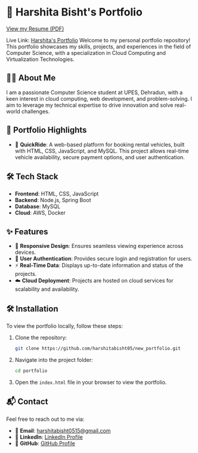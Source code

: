 # 🚀 Harshita Bisht's Portfolio
[View my Resume (PDF)](Resume.pdf)

Live Link: [Harshita's Portfolio](https://harshitabisht-portfolio.netlify.app/)
Welcome to my personal portfolio repository! This portfolio showcases my skills, projects, and experiences in the field of Computer Science, with a specialization in Cloud Computing and Virtualization Technologies.

## 👩‍💻 About Me

I am a passionate Computer Science student at UPES, Dehradun, with a keen interest in cloud computing, web development, and problem-solving. I aim to leverage my technical expertise to drive innovation and solve real-world challenges.

## 🌟 Portfolio Highlights

- 🚗 **QuickRide**: A web-based platform for booking rental vehicles, built with HTML, CSS, JavaScript, and MySQL. This project allows real-time vehicle availability, secure payment options, and user authentication.

## 🛠️ Tech Stack

- **Frontend**: HTML, CSS, JavaScript
- **Backend**: Node.js, Spring Boot
- **Database**: MySQL
- **Cloud**: AWS, Docker

## ✨ Features

- 📱 **Responsive Design**: Ensures seamless viewing experience across devices.
- 🔐 **User Authentication**: Provides secure login and registration for users.
- ⚡ **Real-Time Data**: Displays up-to-date information and status of the projects.
- ☁️ **Cloud Deployment**: Projects are hosted on cloud services for scalability and availability.

## 🛠️ Installation

To view the portfolio locally, follow these steps:

1. Clone the repository:

    ```bash
    git clone https://github.com/harshitabisht05/new_portfolio.git
    ```

2. Navigate into the project folder:

    ```bash
    cd portfolio
    ```

3. Open the `index.html` file in your browser to view the portfolio.

## 📬 Contact

Feel free to reach out to me via:

- 📧 **Email**: harshitabisht0515@gmail.com
- 💼 **LinkedIn**: [LinkedIn Profile](https://www.linkedin.com/in/harshitabisht0511)
- 🐙 **GitHub**: [GitHub Profile](https://github.com/harshitabisht05)
